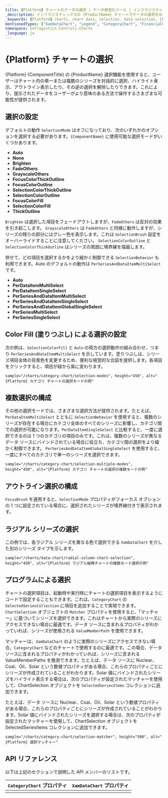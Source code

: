 ```yaml
---
title: {Platform} チャートのデータの選択 | データ視覚化ツール | インフラジスティックス
_description: インフラジスティックスの {ProductName} チャートでデータの選択をお試しください!
_keywords: {Platform} charts, chart data, selection, data selection, {ProductName}, Infragistics, {Platform} チャート, チャート データ, 選択, データの選択, インフラジスティックス
mentionedTypes: ["XamDataChart", "Legend", "CategoryChart", "FinancialChart", "XamDataLegend", "DataToolTipLayer"]
namespace: Infragistics.Controls.Charts
_language: ja
---
```


# {Platform} チャートの選択

{Platform} {ComponentTitle} の {ProductName} 選択機能を使用すると、ユーザーはチャート内の単一または複数のシリーズを対話的に選択、ハイライト表示、アウトライン表示したり、その逆の選択を解除したりできます。これにより、提示されたデータをユーザーがより意味のある方法で操作するさまざまな可能性が提供されます。

## 選択の設定

デフォルトの動作 `SelectionMode` はオフになっており、次のいずれかのオプションを選択する必要があります。`{ComponentName}` に使用可能な選択モードがいくつかあります。

- **Auto** 
- **None**
- **Brighten**
- **FadeOthers**
- **GrayscaleOthers**
- **FocusColorThickOutline**
- **FocusColorOutline**
- **SelectionColorThickOutline**
- **SelectionColorOutline**
- **FocusColorFill**
- **SelectionColorFill**
- **ThickOutline**

`Brighten` は選択した項目をフェードアウトしますが、`FadeOthers` は反対の効果を引き起こします。
`GrayscaleOthers` は `FadeOthers` と同様に動作しますが、シリーズの残りの部分にはグレー色を表示します。これは `SelectionBrush` 設定をオーバーライドすることに注意してください。
`SelectionColorOutline` と `SelectionColorThickOutline` はシリーズの周囲に境界線を描画します。

併せて、どの項目を選択するかをより細かく制御できる `SelectionBehavior` も利用できます。Auto のデフォルトの動作は `PerSeriesAndDataItemMultiSelect` です。

- **Auto** 
- **PerDataItemMultiSelect**
- **PerDataItemSingleSelect**
- **PerSeriesAndDataItemMultiSelect**
- **PerSeriesAndDataItemSingleSelect**
- **PerSeriesAndDataItemGlobalSingleSelect**
- **PerSeriesMultiSelect**
- **PerSeriesSingleSelect**

## Color Fill (塗りつぶし) による選択の設定

次の例は、`SelectionColorFill` と `Auto` の両方の選択動作の組み合わせ、つまり `PerSeriesAndDataItemMultiSelect` を示しています。塗りつぶしは、シリーズ項目全体の背景色を変更するため、便利な視覚的な合図を提供します。各項目をクリックすると、項目が緑から紫に変わります。


`sample="/charts/category-chart/selection-modes", height="450", alt="{Platform} カテゴリ チャートの選択モードの例"`

## 複数選択の構成

その他の選択モードでは、さまざまな選択方法が提供されます。たとえば、`PerDataItemMultiSelect` とともに `SelectionBehavior` を使用すると、複数のシリーズが存在する場合にカテゴリ全体のすべてのシリーズに影響し、カテゴリ間での選択が可能になります。`PerDataItemSingleSelect` と比較すると、一度に選択できるのは 1 つのカテゴリの項目のみです。これは、複数のシリーズが異なるデータ ソースにバインドされている場合に役立ち、カテゴリ間の選択をより細かく制御できます。
`PerSeriesAndDataItemGlobalSingleSelect` を使用すると、一度にすべてのカテゴリで単一のシリーズを選択できます。

`sample="/charts/category-chart/selection-multiple-modes", height="450", alt="{Platform} カテゴリ チャートの選択の複数モードの例"`

## アウトライン選択の構成

`FocusBrush` を適用すると、`SelectionMode` プロパティがフォーカス オプションの 1 つに設定されている場合に、選択されたシリーズが境界線付きで表示されます。

## ラジアル シリーズの選択

この例では、各ラジアル シリーズを異なる色で選択できる `XamDataChart` を介した別のシリーズ タイプを示します。

`sample="/charts/data-chart/radial-column-chart-selection", height="450", alt="{Platform} ラジアル縦棒チャートの複数モード選択の例"`


## プログラムによる選択

チャートの選択項目は、起動時や実行時にチャートの選択項目を表示するようにコードで設定することもできます。これは、`CategoryChart` の `SelectedSeriesCollection` に項目を追加することで実現できます。`ChartSelection` オブジェクトの `Matcher` プロパティを使用すると、「マッチャー」に基づいてシリーズを選択できます。これはチャートから実際のシリーズにアクセスできない場合に最適です。データ ソースに含まれるプロパティがわかっていれば、シリーズが使用される `ValueMemberPath` を使用できます。 

マッチャーは、`XamDataChart` のように実際のシリーズにアクセスできない場合、`CategoryChart` などのチャートで使用するのに最適です。この場合、データ ソースに含まれるプロパティがわかっていれば、シリーズに含まれる ValueMemberPaths を推測できます。たとえば、データ ソースに Nuclear、Coal、Oil、Solar という数値プロパティがある場合、これらのプロパティごとにシリーズが作成されていることがわかります。Solar 値にバインドされたシリーズをハイライト表示する場合は、次のプロパティが設定されたマッチャーを使用して、ChartSelection オブジェクトを `SelectedSeriesItems` コレクションに追加できます。
   
たとえば、データ ソースに Nuclear、Coal、Oil、Solar という数値プロパティがある場合、これらのプロパティごとにシリーズが作成されていることがわかります。Solar 値にバインドされたシリーズを選択する場合は、次のプロパティが設定されたマッチャーを使用して、ChartSelection オブジェクトを SelectedSeriesItems コレクションに追加できます。

<!-- Blazor -->

 `sample="/charts/category-chart/selection-matcher", height="500", alt="{Platform} 選択マッチャー"`

<!-- end: Blazor -->

## API リファレンス

以下は上記のセクションで説明した API メンバーのリストです。

| `CategoryChart` プロパティ                    | `XamDataChart` プロパティ | 
| ----------------------------------------------|---------------------------|
|                                               |                           |
